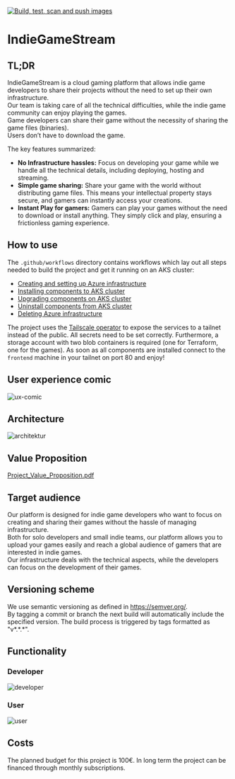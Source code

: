 
[![Build, test, scan and push images](https://github.com/AustrianDataLAB/IndieGameStream/actions/workflows/build-test-scan-push-images.yml/badge.svg?branch=main)](https://github.com/AustrianDataLAB/IndieGameStream/actions/workflows/build-test-scan-push-images.yml)

# IndieGameStream
## TL;DR
IndieGameStream is a cloud gaming platform that allows indie game developers to share their projects without the need to set up their own infrastructure.\
Our team is taking care of all the technical difficulties, while the indie game community can enjoy playing the games.\
Game developers can share their game without the necessity of sharing the game files (binaries).\
Users don’t have to download the game.

The key features summarized:
- **No Infrastructure hassles:** Focus on developing your game while we handle all the technical details, including deploying, hosting and streaming.
- **Simple game sharing:** Share your game with the world without distributing game files. This means your intellectual property stays secure, and gamers can instantly access your creations.
- **Instant Play for gamers:** Gamers can play your games without the need to download or install anything. They simply click and play, ensuring a frictionless gaming experience.

## How to use
The `.github/workflows` directory contains workflows which lay out all steps needed to build the project and get it running on an AKS cluster:
- [Creating and setting up Azure infrastructure](.github/workflows/deploy-cluster.yml)
- [Installing components to AKS cluster](.github/workflows/install-components-az.yml)
- [Upgrading components on AKS cluster](.github/workflows/upgrade-components-az.yml)
- [Uninstall components from AKS cluster](.github/workflows/uninstall-components-az.yml)
- [Deleting Azure infrastructure](.github/workflows/purge-cluster.yml)

The project uses the [Tailscale operator](https://tailscale.com/kb/1236/kubernetes-operator) to expose the services to a tailnet instead of the public. All secrets need to be set correctly. Furthermore, a storage account with two blob containers is required (one for Terraform, one for the games). As soon as all components are installed connect to the `frontend` machine in your tailnet on port 80 and enjoy!

## User experience comic
![ux-comic](https://github.com/AustrianDataLAB/IndieGameStream/assets/80053365/d8886fa9-8462-47f0-b1a0-48625181d833)

## Architecture
![architektur](https://github.com/AustrianDataLAB/IndieGameStream/assets/34034087/c8b979e6-4f80-41c0-8e95-bfd70d16f823)

## Value Proposition
[Project_Value_Proposition.pdf](https://github.com/user-attachments/files/15866095/Project_Value_Proposition.pdf)

## Target audience
Our platform is designed for indie game developers who want to focus on creating and sharing their games without the hassle of managing infrastructure.\
Both for solo developers and small indie teams, our platform allows you to upload your games easily and reach a global audience of gamers that are interested in indie games.\
Our infrastructure deals with the technical aspects, while the developers can focus on the development of their games.

## Versioning scheme
We use semantic versioning as defined in https://semver.org/. \
By tagging a commit or branch the next build will automatically include the specified version.
The build process is triggered by tags formatted as "v\*.\*.\*".

## Functionality
### Developer
![developer](https://github.com/AustrianDataLAB/IndieGameStream/assets/34034087/0cc897ab-8f72-41bc-bff1-c5d79d50b074)

### User
![user](https://github.com/AustrianDataLAB/IndieGameStream/assets/34034087/a28e71dd-3ef6-46e8-8eb8-f57523a6b9cd)

## Costs
The planned budget for this project is 100€.
In long term the project can be financed through monthly subscriptions.
